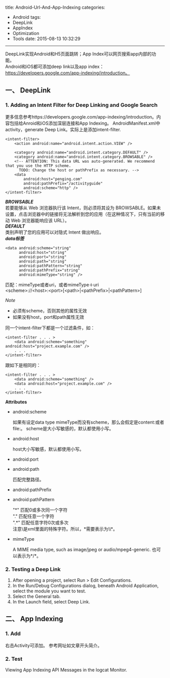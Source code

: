 title: Android-Url-And-App-Indexing
categories:
  - Android
tags:
  - DeepLink
  - AppIndex
  - Optimization
  - Tools
date: 2015-08-13 10:32:29
---
DeepLink实现Android和H5页面跳转；App Index可以网页搜索app内部的功能。    
Android和iOS都可添加deep link以及app index：https://developers.google.com/app-indexing/introduction。


## 一、 DeepLink

### 1. Adding an Intent Filter for Deep Linking and Google Search
更多信息参考https://developers.google.com/app-indexing/introduction。内容包括给Anroid和iOS添加深层连接和App Indexing。
AndroidManifest.xml中activity，generate Deep Link。实际上是添加intent-filter.

```
<intent-filter>
    <action android:name="android.intent.action.VIEW" />

    <category android:name="android.intent.category.DEFAULT" />
    <category android:name="android.intent.category.BROWSABLE" />
    <!-- ATTENTION: This data URL was auto-generated. We recommend that you use the HTTP scheme.
      TODO: Change the host or pathPrefix as necessary. -->
    <data
        android:host="penging.com"
        android:pathPrefix="/activityguide"
        android:scheme="http" />
</intent-filter>
```
	
***BROWSABLE***    
若要能够从 Web 浏览器执行该 Intent，则必须将其设为 BROWSABLE。如果未设置，点击浏览器中的链接将无法解析到您的应用（在这种情况下，只有当前的移动 Web 浏览器能响应该 URL）。    
***DEFAULT***    
类别声明了您的应用可以对隐式 Intent 做出响应。    
***data标签***    

```
<data android:scheme="string"
      android:host="string"
      android:port="string"
      android:path="string"
      android:pathPattern="string"
      android:pathPrefix="string"
      android:mimeType="string" />
```
匹配：mimeType或者uri，或者mimeType＋uri    
\<scheme>://\<host>:\<port>[\<path>|\<pathPrefix>|\<pathPattern>]

*Note*    

* 必须有scheme，否则其他的属性无效
* 如果没有host，port和path属性无效

同一个intent-filter下都是一个过滤条件，如：

```
<intent-filter . . . >
    <data android:scheme="something" android:host="project.example.com" />
    . . .
</intent-filter>
```
跟如下是相同的：

```
<intent-filter . . . >
    <data android:scheme="something" />
    <data android:host="project.example.com" />
    . . .
</intent-filter>
```

**Attributes**

* android:scheme

	如果有设定data type mimeType而没有scheme，那么会假定是content:或者file:。
	scheme是大小写敏感的，默认都使用小写。

* android:host    

	host大小写敏感，默认都使用小写。

* android:port
* android:path

	匹配完整路径。

* android:pathPrefix
* android:pathPattern

	"\*" 匹配0或多次同一个字符    
	"." 匹配任意一个字符    
	".*" 匹配任意字符0次或多次    
	注意\是xml里面的特殊字符。所以，\*需要表示为\\\\\*。

* mimeType

	A MIME media type, such as image/jpeg or audio/mpeg4-generic. 也可以表示为\*/*。


### 2. Testing a Deep Link

1. After opening a project, select Run > Edit Configurations.
2. In the Run/Debug Configurations dialog, beneath Android Application, select the module you want to test.
3. Select the General tab.
4. In the Launch field, select Deep Link. 

## 二、 App Indexing
### 1. Add
右击Activity可添加。
参考网址如文章开头简介。
### 2. Test
Viewing App Indexing API Messages in the logcat Monitor.
